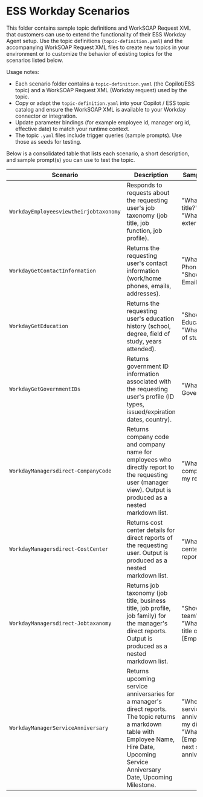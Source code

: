 # ESS Workday Scenarios

This folder contains sample topic definitions and WorkSOAP Request XML that customers can use to extend the functionality of their ESS Workday Agent setup. Use the topic definitions (`topic-definition.yaml`) and the accompanying WorkSOAP Request XML files to create new topics in your environment or to customize the behavior of existing topics for the scenarios listed below.

Usage notes:
- Each scenario folder contains a `topic-definition.yaml` (the Copilot/ESS topic) and a WorkSOAP Request XML (Workday request) used by the topic. 
- Copy or adapt the `topic-definition.yaml` into your Copilot / ESS topic catalog and ensure the WorkSOAP XML is available to your Workday connector or integration.
- Update parameter bindings (for example employee id, manager org id, effective date) to match your runtime context.
- The topic `.yaml` files include trigger queries (sample prompts). Use those as seeds for testing.

Below is a consolidated table that lists each scenario, a short description, and sample prompt(s) you can use to test the topic.

| Scenario | Description | Sample prompt(s) |
|---|---|---|
| `WorkdayEmployeesviewtheirjobtaxonomy` | Responds to requests about the requesting user's job taxonomy (job title, job function, job profile). | "What is my job title?"<br>"What is my external title?" |
| `WorkdayGetContactInformation` | Returns the requesting user's contact information (work/home phones, emails, addresses). | "What is my Work Phone?"<br>"Show my Home Email" |
| `WorkdayGetEducation` | Returns the requesting user's education history (school, degree, field of study, years attended). | "Show my Education Details"<br>"What was my field of study?" |
| `WorkdayGetGovernmentIDs` | Returns government ID information associated with the requesting user's profile (ID types, issued/expiration dates, country). | "What are my Government Ids?" |
| `WorkdayManagersdirect-CompanyCode` | Returns company code and company name for employees who directly report to the requesting user (manager view). Output is produced as a nested markdown list. | "What are the company codes for my reports?" |
| `WorkdayManagersdirect-CostCenter` | Returns cost center details for direct reports of the requesting user. Output is produced as a nested markdown list. | "What is the cost center of my direct reports?" |
| `WorkdayManagersdirect-Jobtaxanomy` | Returns job taxonomy (job title, business title, job profile, job family) for the manager's direct reports. Output is produced as a nested markdown list. | "Show me my team's job title"<br>"What is the job title of [EmployeeName]?" |
| `WorkdayManagerServiceAnniversary` | Returns upcoming service anniversaries for a manager's direct reports. The topic returns a markdown table with Employee Name, Hire Date, Upcoming Service Anniversary Date, Upcoming Milestone. | "When are the service anniversaries of all my directs?"<br>"What is [EmployeeName]'s next service anniversary?" |